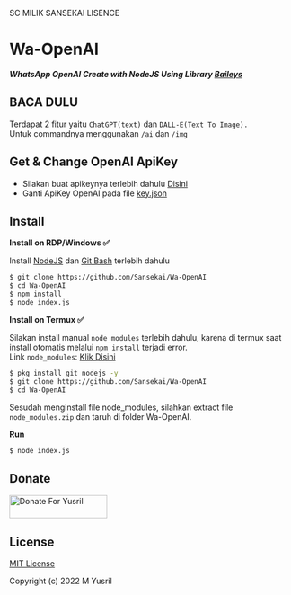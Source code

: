 SC MILIK SANSEKAI LISENCE

# Wa-OpenAI

***WhatsApp OpenAI Create with NodeJS Using Library [Baileys](https://github.com/adiwajshing/Baileys)***

## BACA DULU
Terdapat 2 fitur yaitu ```ChatGPT(text)``` dan ```DALL-E(Text To Image).```<br>Untuk commandnya menggunakan ```/ai``` dan ```/img```

## Get & Change OpenAI ApiKey
- Silakan buat apikeynya terlebih dahulu [Disini](https://beta.openai.com/account/api-keys)
- Ganti ApiKey OpenAI pada file [key.json](https://github.com/Sansekai/Wa-OpenAI/blob/844f41c362250bed10857443c013cbb454807e87/key.json#L2)

## Install
**Install on RDP/Windows ✅**

Install [NodeJS](https://nodejs.org/en/download/)
 dan [Git Bash](https://git-scm.com/downloads) terlebih dahulu
```bash
$ git clone https://github.com/Sansekai/Wa-OpenAI
$ cd Wa-OpenAI
$ npm install
$ node index.js
```
**Install on Termux ✅**

Silakan install manual ```node_modules``` terlebih dahulu, karena di termux saat install otomatis melalui ```npm install``` terjadi error.
<br>Link ```node_modules```: [Klik Disini](https://drive.google.com/file/d/1xgRIwDVuTklxwdtsx933WfmzqtRxEsGV/view?usp=share_link)
```bash
$ pkg install git nodejs -y
$ git clone https://github.com/Sansekai/Wa-OpenAI
$ cd Wa-OpenAI
```
Sesudah menginstall file node_modules, silahkan extract file ```node_modules.zip``` dan taruh di folder Wa-OpenAI.

**Run**
```bash
$ node index.js
```

## Donate
<a href="https://saweria.co/Sansekai" target="_blank"><img src="https://user-images.githubusercontent.com/26188697/180601310-e82c63e4-412b-4c36-b7b5-7ba713c80380.png" alt="Donate For Yusril" height="41" width="174"></a>

## License
[MIT License](https://github.com/Sansekai/Wa-OpenAI/blob/main/LICENSE)

Copyright (c) 2022 M Yusril

